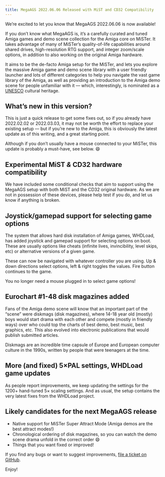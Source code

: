 ```yaml
---
title: MegaAGS 2022.06.06 Released with MiST and CD32 Compatibility
---
```

We’re excited to let you know that MegaAGS 2022.06.06 is now available!

If you don’t know what MegaAGS is, it’s a carefully curated and tuned Amiga games and demo scene collection for the Amiga core on MiSTer. It takes advantage of many of MiSTer’s quality-of-life capabilities around shared drives, high-resolution RTG support, and integer zoom/scale options, in addition to also working on the original Amiga hardware. 

It aims to be the de-facto Amiga setup for the MiSTer, and lets you explore the massive Amiga game and demo scene library with a user friendly launcher and lots of different categories to help you navigate the vast game library of the Amiga, as well as providing an introduction to the Amiga demo scene for people unfamiliar with it — which, interestingly, is nominated as a [UNESCO] cultural heritage.

## What’s new in this version?

This is just a quick release to get some fixes out, so if you already have  2022.02.02 or 2022.03.03, it may not be worth the effort to replace your existing setup — but if you’re new to the Amiga, this is obviously the latest update as of this writing, and a great starting point.

Although if you don’t usually have a mouse connected to your MiSTer, this update is probably a must-have, see below. 😄

## Experimental MiST *&* CD32 hardware compatibility

We have included some conditional checks that aim to support using the MegaAGS setup with both MiST and the CD32 original hardware. As we are not in possession of these devices, please help test if you do, and let us know if anything is broken.

## Joystick/gamepad support for selecting game options

The system that allows hard disk installation of Amiga games, WHDLoad, has added joystick and gamepad support for selecting options on boot. These are usually options like cheats (infinite lives, invincibility, level skips, etc) or alternative versions of a given game.

These can now be navigated with whatever controller you are using. Up & down directions select options, left & right toggles the values. Fire button continues to the game.

You no longer need a mouse plugged in to select game options!

## Eurochart #1-48 disk magazines added

Fans of the Amiga demo scene will know that an important part of the “scene” were diskmags (disk magazines), where 14-18 year old (mostly) boys would start drama with each other and compete (mostly in friendly ways) over who could top the charts of best demo, best music, best graphics, etc. This also evolved into electronic publications that would publish submitted articles.

Diskmags are an incredible time capsule of Europe and European computer culture in the 1990s, written by people that were teenagers at the time.

## More (and fixed) 5×PAL settings, WHDLoad game updates

As people report improvements, we keep updating the settings for the 1200+ hand-tuned 5× scaling settings. And as usual, the setup contains the very latest fixes from the WHDLoad project.

## Likely candidates for the next MegaAGS release

* Native support for MiSTer Super Attract Mode (Amiga demos are the best attract modes!)
* Chronological ordering of disk magazines, so you can watch the demo scene drama unfold in the correct order 😄  
* Things that you want fixed or improved!

If you find any bugs or want to suggest improvements, [file a ticket on GitHub].

Enjoy!

[UNESCO]:http://demoscene-the-art-of-coding.net/2020/04/21/demoscene-nominated-as-intangible-unesco-cultural-heritage-in-germany
[file a ticket on GitHub]:https://github.com/amigavision/AmigaVision
